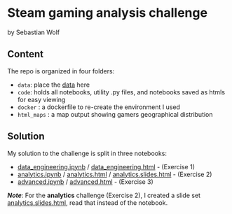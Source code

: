 # Steam gaming analysis challenge

by Sebastian Wolf

## Content
The repo is organized in four folders:
- `data`: place the [data](https://storage.googleapis.com/datatonic-steam-gaming-challenge/steam_gaming_large.zip) here
- `code`: holds all notebooks, utility .py files, and notebooks saved as htmls for easy viewing
- `docker` : a dockerfile to re-create the environment I used
- `html_maps` : a map output showing gamers geographical distribution

## Solution
My solution to the challenge is split in three notebooks:
- [data_engineering.ipynb](./code/data_engineering.ipynb) / [data_engineering.html](./code/data_engineering.html) - (Exercise 1)
- [analytics.ipynb](./code/analytics.ipynb) / [analytics.html](./code/analytics.html) / [analytics.slides.html](./code/analytics.slides.html) - (Exercise 2)
- [advanced.ipynb](./code/advanced.ipynb) / [advanced.html](./code/advanced.html) - (Exercise 3)

***Note***: For the **analytics** challenge (Exercise 2), I created a slide set [analytics.slides.html](./code/analytics.slides.html), read that instead of the notebook.
